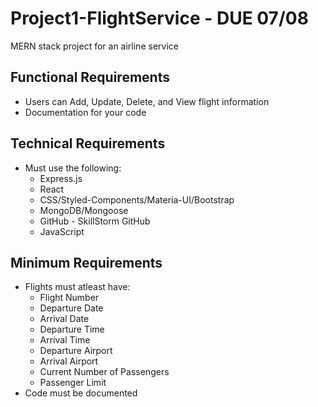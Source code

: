 # Project1-FlightService - DUE 07/08
MERN stack project for an airline service

## Functional Requirements
- Users can Add, Update, Delete, and View flight information
- Documentation for your code

## Technical Requirements
- Must use the following:
    - Express.js
    - React
    - CSS/Styled-Components/Materia-UI/Bootstrap
    - MongoDB/Mongoose
    - GitHub - SkillStorm GitHub
    - JavaScript

## Minimum Requirements
- Flights must atleast have:
    - Flight Number
    - Departure Date
    - Arrival Date
    - Departure Time
    - Arrival Time
    - Departure Airport
    - Arrival Airport
    - Current Number of Passengers
    - Passenger Limit
- Code must be documented